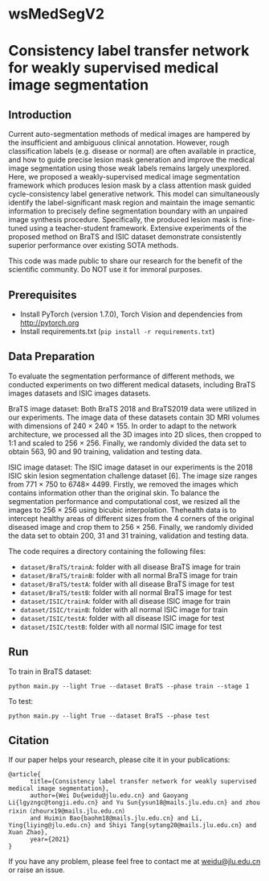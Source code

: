 # wsMedSegV2

# Consistency label transfer network for weakly supervised medical image segmentation
## Introduction
Current auto-segmentation methods of medical images
are hampered by the insufficient and ambiguous clinical annotation. However, rough classification labels (e.g. disease
or normal) are often available in practice, and how to guide
precise lesion mask generation and improve the medical image segmentation using those weak labels remains largely
unexplored. Here, we proposed a weakly-supervised medical image segmentation framework which produces lesion
mask by a class attention mask guided cycle-consistency
label generative network. This model can simultaneously identify the label-significant mask region and maintain
the image semantic information to precisely define segmentation boundary with an unpaired image synthesis procedure. Specifically, the produced lesion mask is fine-tuned
using a teacher-student framework. Extensive experiments
of the proposed method on BraTS and ISIC dataset demonstrate consistently superior performance over existing SOTA methods.

This code was made public to share our research for the benefit of the scientific community. Do NOT use it for immoral purposes.


## Prerequisites
- Install PyTorch (version 1.7.0), Torch Vision and dependencies from http://pytorch.org
- Install requirements.txt (```pip install -r requirements.txt```)

## Data Preparation
To evaluate the segmentation performance of different methods, we conducted experiments on two different medical datasets, including BraTS images datasets and ISIC images datasets.

BraTS image dataset: Both BraTS 2018 and BraTS2019 data were utilized in our experiments. The
image data of these datasets contain 3D MRI volumes with
dimensions of 240 × 240 × 155. In order to adapt to the
network architecture, we processed all the 3D images into
2D slices, then cropped to 1:1 and scaled to 256 × 256. Finally, we randomly divided the data set to obtain 563, 90 and 90 training, validation and testing data.

lSIC image dataset: The lSIC image dataset in our experiments is the 2018 ISIC skin lesion segmentation challenge
dataset [6]. The image size ranges from 771 × 750 to 6748× 4499. Firstly, we removed the images which contains information other 
than the original skin. To balance the segmentation performance and computational cost, we resized
all the images to 256 × 256 using bicubic interpolation. Thehealth data is to intercept healthy areas of different sizes
from the 4 corners of the original diseased image and crop them to 256 × 256. Finally, we randomly divided the data
set to obtain 200, 31 and 31 training, validation and testing data.

The code requires a directory containing the following files:
- `dataset/BraTS/trainA`: folder with all disease BraTS image for train
- `dataset/BraTS/trainB`: folder with all normal BraTS image for train
- `dataset/BraTS/testA`: folder with all disease BraTS image for test
- `dataset/BraTS/testB`: folder with all normal BraTS image for test
- `dataset/ISIC/trainA`: folder with all disease ISIC image for train
- `dataset/ISIC/trainB`: folder with all normal ISIC image for train
- `dataset/ISIC/testA`: folder with all disease ISIC image for test
- `dataset/ISIC/testB`: folder with all normal ISIC image for test

## Run
To train in BraTS dataset:
```
python main.py --light True --dataset BraTS --phase train --stage 1
```
To test:
```
python main.py --light True --dataset BraTS --phase test
```

## Citation

If our paper helps your research, please cite it in your publications:
```
@article{
      title={Consistency label transfer network for weakly supervised medical image segmentation}, 
      author={Wei Du{weidu@jlu.edu.cn} and Gaoyang Li{lgyzngc@tongji.edu.cn} and Yu Sun{ysun18@mails.jlu.edu.cn} and zhou rixin（zhourx19@mails.jlu.edu.cn） 
      and Huimin Bao{baohm18@mails.jlu.edu.cn} and Li, Ying{liying@jlu.edu.cn} and Shiyi Tang{sytang20@mails.jlu.edu.cn} and Xuan Zhao},
      year={2021}
}
```

If you have any problem, please feel free to contact me at [weidu@jlu.edu.cn](mailto:weidu@jlu.edu.cn) or raise an issue.
